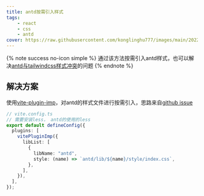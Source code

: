 ```yaml
---
title: antd按需引入样式
tags:
    - react
    - css
    - antd
cover: https://raw.githubusercontent.com/konglinghu777/images/main/20220715234155.png
---
```


{% note success no-icon simple %}
通过该方法按需引入antd样式，也可以解决[antd与tailwindcss样式冲突](/react/antd与tailwindcss样式冲突/)的问题
{% endnote %}


## 解决方案

使用[vite-plugin-imp](https://www.npmjs.com/package/vite-plugin-imp)，对antd的样式文件进行按需引入，思路来自[github issue](https://github.com/vitejs/vite/issues/1389#issuecomment-762128018)

```typescript
// vite.config.ts
// 需要安装less， antd的使用的less
export default defineConfig({
  plugins: [
    vitePluginImp({
      libList: [
        {
          libName: "antd",
          style: (name) => `antd/lib/${name}/style/index.css`,
        },
      ],
    }),
  ],
});
```
